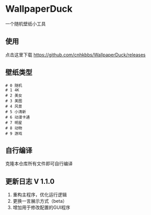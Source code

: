 # WallpaperDuck
一个随机壁纸小工具
## 使用
点击这里下载
https://github.com/cnhkbbs/WallpaperDuck/releases

## 壁纸类型
```
# 0 随机
# 1 4K
# 2 美女
# 3 美图
# 4 风景
# 5 小清新
# 6 动漫卡通
# 7 明星
# 8 动物
# 9 游戏
```
## 自行编译
克隆本仓库所有文件即可自行编译

## 更新日志 V 1.1.0

1. 重构主程序，优化运行逻辑
2. 更换一言展示方式（beta）
3. 增加用于修改配置的GUI程序

